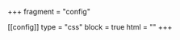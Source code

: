 +++
fragment = "config"

[[config]]
  type = "css"
  block = true
  html = "<link rel='stylesheet' href='/zh/css/custom.css'>"
+++
